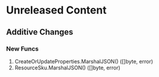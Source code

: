 # Unreleased Content

## Additive Changes

### New Funcs

1. CreateOrUpdateProperties.MarshalJSON() ([]byte, error)
1. ResourceSku.MarshalJSON() ([]byte, error)
